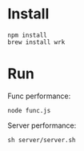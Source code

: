 # Install

    npm install
    brew install wrk

# Run

Func performance:

    node func.js

Server performance:

    sh server/server.sh
